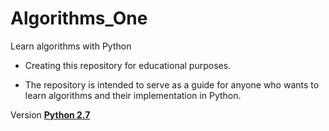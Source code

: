 # Algorithms_One
Learn algorithms with Python

 - Creating this repository for educational purposes.

 - The repository is intended to serve as a guide for anyone who wants to learn algorithms and their implementation in Python.

Version [**Python 2.7**](https://www.python.org/download/releases/2.7/)
